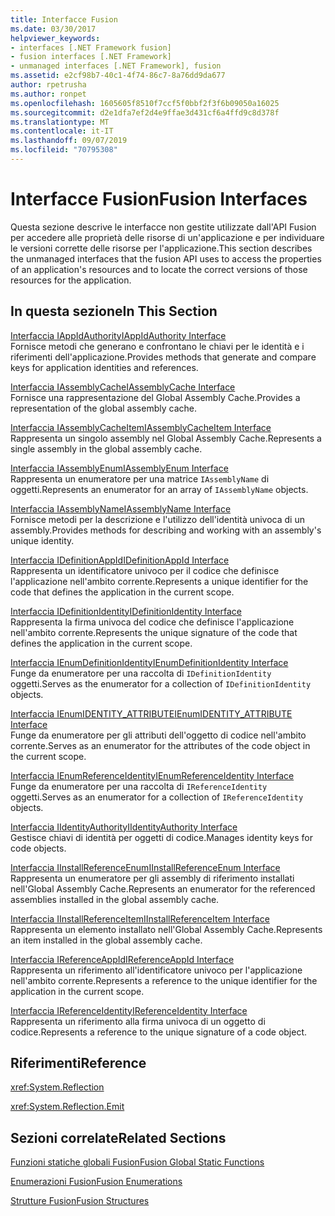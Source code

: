 ```yaml
---
title: Interfacce Fusion
ms.date: 03/30/2017
helpviewer_keywords:
- interfaces [.NET Framework fusion]
- fusion interfaces [.NET Framework]
- unmanaged interfaces [.NET Framework], fusion
ms.assetid: e2cf98b7-40c1-4f74-86c7-8a76dd9da677
author: rpetrusha
ms.author: ronpet
ms.openlocfilehash: 1605605f8510f7ccf5f0bbf2f3f6b09050a16025
ms.sourcegitcommit: d2e1dfa7ef2d4e9ffae3d431cf6a4ffd9c8d378f
ms.translationtype: MT
ms.contentlocale: it-IT
ms.lasthandoff: 09/07/2019
ms.locfileid: "70795308"
---
```

# <a name="fusion-interfaces"></a><span data-ttu-id="a3b7c-102">Interfacce Fusion</span><span class="sxs-lookup"><span data-stu-id="a3b7c-102">Fusion Interfaces</span></span>
<span data-ttu-id="a3b7c-103">Questa sezione descrive le interfacce non gestite utilizzate dall'API Fusion per accedere alle proprietà delle risorse di un'applicazione e per individuare le versioni corrette delle risorse per l'applicazione.</span><span class="sxs-lookup"><span data-stu-id="a3b7c-103">This section describes the unmanaged interfaces that the fusion API uses to access the properties of an application's resources and to locate the correct versions of those resources for the application.</span></span>  
  
## <a name="in-this-section"></a><span data-ttu-id="a3b7c-104">In questa sezione</span><span class="sxs-lookup"><span data-stu-id="a3b7c-104">In This Section</span></span>  
 [<span data-ttu-id="a3b7c-105">Interfaccia IAppIdAuthority</span><span class="sxs-lookup"><span data-stu-id="a3b7c-105">IAppIdAuthority Interface</span></span>](iappidauthority-interface.md)  
 <span data-ttu-id="a3b7c-106">Fornisce metodi che generano e confrontano le chiavi per le identità e i riferimenti dell'applicazione.</span><span class="sxs-lookup"><span data-stu-id="a3b7c-106">Provides methods that generate and compare keys for application identities and references.</span></span>  
  
 [<span data-ttu-id="a3b7c-107">Interfaccia IAssemblyCache</span><span class="sxs-lookup"><span data-stu-id="a3b7c-107">IAssemblyCache Interface</span></span>](iassemblycache-interface.md)  
 <span data-ttu-id="a3b7c-108">Fornisce una rappresentazione del Global Assembly Cache.</span><span class="sxs-lookup"><span data-stu-id="a3b7c-108">Provides a representation of the global assembly cache.</span></span>  
  
 [<span data-ttu-id="a3b7c-109">Interfaccia IAssemblyCacheItem</span><span class="sxs-lookup"><span data-stu-id="a3b7c-109">IAssemblyCacheItem Interface</span></span>](iassemblycacheitem-interface.md)  
 <span data-ttu-id="a3b7c-110">Rappresenta un singolo assembly nel Global Assembly Cache.</span><span class="sxs-lookup"><span data-stu-id="a3b7c-110">Represents a single assembly in the global assembly cache.</span></span>  
  
 [<span data-ttu-id="a3b7c-111">Interfaccia IAssemblyEnum</span><span class="sxs-lookup"><span data-stu-id="a3b7c-111">IAssemblyEnum Interface</span></span>](iassemblyenum-interface.md)  
 <span data-ttu-id="a3b7c-112">Rappresenta un enumeratore per una matrice `IAssemblyName` di oggetti.</span><span class="sxs-lookup"><span data-stu-id="a3b7c-112">Represents an enumerator for an array of `IAssemblyName` objects.</span></span>  
  
 [<span data-ttu-id="a3b7c-113">Interfaccia IAssemblyName</span><span class="sxs-lookup"><span data-stu-id="a3b7c-113">IAssemblyName Interface</span></span>](iassemblyname-interface.md)  
 <span data-ttu-id="a3b7c-114">Fornisce metodi per la descrizione e l'utilizzo dell'identità univoca di un assembly.</span><span class="sxs-lookup"><span data-stu-id="a3b7c-114">Provides methods for describing and working with an assembly's unique identity.</span></span>  
  
 [<span data-ttu-id="a3b7c-115">Interfaccia IDefinitionAppId</span><span class="sxs-lookup"><span data-stu-id="a3b7c-115">IDefinitionAppId Interface</span></span>](idefinitionappid-interface.md)  
 <span data-ttu-id="a3b7c-116">Rappresenta un identificatore univoco per il codice che definisce l'applicazione nell'ambito corrente.</span><span class="sxs-lookup"><span data-stu-id="a3b7c-116">Represents a unique identifier for the code that defines the application in the current scope.</span></span>  
  
 [<span data-ttu-id="a3b7c-117">Interfaccia IDefinitionIdentity</span><span class="sxs-lookup"><span data-stu-id="a3b7c-117">IDefinitionIdentity Interface</span></span>](idefinitionidentity-interface.md)  
 <span data-ttu-id="a3b7c-118">Rappresenta la firma univoca del codice che definisce l'applicazione nell'ambito corrente.</span><span class="sxs-lookup"><span data-stu-id="a3b7c-118">Represents the unique signature of the code that defines the application in the current scope.</span></span>  
  
 [<span data-ttu-id="a3b7c-119">Interfaccia IEnumDefinitionIdentity</span><span class="sxs-lookup"><span data-stu-id="a3b7c-119">IEnumDefinitionIdentity Interface</span></span>](ienumdefinitionidentity-interface.md)  
 <span data-ttu-id="a3b7c-120">Funge da enumeratore per una raccolta di `IDefinitionIdentity` oggetti.</span><span class="sxs-lookup"><span data-stu-id="a3b7c-120">Serves as the enumerator for a collection of `IDefinitionIdentity` objects.</span></span>  
  
 [<span data-ttu-id="a3b7c-121">Interfaccia IEnumIDENTITY_ATTRIBUTE</span><span class="sxs-lookup"><span data-stu-id="a3b7c-121">IEnumIDENTITY_ATTRIBUTE Interface</span></span>](ienumidentity-attribute-interface.md)  
 <span data-ttu-id="a3b7c-122">Funge da enumeratore per gli attributi dell'oggetto di codice nell'ambito corrente.</span><span class="sxs-lookup"><span data-stu-id="a3b7c-122">Serves as an enumerator for the attributes of the code object in the current scope.</span></span>  
  
 [<span data-ttu-id="a3b7c-123">Interfaccia IEnumReferenceIdentity</span><span class="sxs-lookup"><span data-stu-id="a3b7c-123">IEnumReferenceIdentity Interface</span></span>](ienumreferenceidentity-interface.md)  
 <span data-ttu-id="a3b7c-124">Funge da enumeratore per una raccolta di `IReferenceIdentity` oggetti.</span><span class="sxs-lookup"><span data-stu-id="a3b7c-124">Serves as an enumerator for a collection of `IReferenceIdentity` objects.</span></span>  
  
 [<span data-ttu-id="a3b7c-125">Interfaccia IIdentityAuthority</span><span class="sxs-lookup"><span data-stu-id="a3b7c-125">IIdentityAuthority Interface</span></span>](iidentityauthority-interface.md)  
 <span data-ttu-id="a3b7c-126">Gestisce chiavi di identità per oggetti di codice.</span><span class="sxs-lookup"><span data-stu-id="a3b7c-126">Manages identity keys for code objects.</span></span>  
  
 [<span data-ttu-id="a3b7c-127">Interfaccia IInstallReferenceEnum</span><span class="sxs-lookup"><span data-stu-id="a3b7c-127">IInstallReferenceEnum Interface</span></span>](iinstallreferenceenum-interface.md)  
 <span data-ttu-id="a3b7c-128">Rappresenta un enumeratore per gli assembly di riferimento installati nell'Global Assembly Cache.</span><span class="sxs-lookup"><span data-stu-id="a3b7c-128">Represents an enumerator for the referenced assemblies installed in the global assembly cache.</span></span>  
  
 [<span data-ttu-id="a3b7c-129">Interfaccia IInstallReferenceItem</span><span class="sxs-lookup"><span data-stu-id="a3b7c-129">IInstallReferenceItem Interface</span></span>](iinstallreferenceitem-interface.md)  
 <span data-ttu-id="a3b7c-130">Rappresenta un elemento installato nell'Global Assembly Cache.</span><span class="sxs-lookup"><span data-stu-id="a3b7c-130">Represents an item installed in the global assembly cache.</span></span>  
  
 [<span data-ttu-id="a3b7c-131">Interfaccia IReferenceAppId</span><span class="sxs-lookup"><span data-stu-id="a3b7c-131">IReferenceAppId Interface</span></span>](ireferenceappid-interface.md)  
 <span data-ttu-id="a3b7c-132">Rappresenta un riferimento all'identificatore univoco per l'applicazione nell'ambito corrente.</span><span class="sxs-lookup"><span data-stu-id="a3b7c-132">Represents a reference to the unique identifier for the application in the current scope.</span></span>  
  
 [<span data-ttu-id="a3b7c-133">Interfaccia IReferenceIdentity</span><span class="sxs-lookup"><span data-stu-id="a3b7c-133">IReferenceIdentity Interface</span></span>](ireferenceidentity-interface.md)  
 <span data-ttu-id="a3b7c-134">Rappresenta un riferimento alla firma univoca di un oggetto di codice.</span><span class="sxs-lookup"><span data-stu-id="a3b7c-134">Represents a reference to the unique signature of a code object.</span></span>  
  
## <a name="reference"></a><span data-ttu-id="a3b7c-135">Riferimenti</span><span class="sxs-lookup"><span data-stu-id="a3b7c-135">Reference</span></span>  
 <xref:System.Reflection>  
  
 <xref:System.Reflection.Emit>  
  
## <a name="related-sections"></a><span data-ttu-id="a3b7c-136">Sezioni correlate</span><span class="sxs-lookup"><span data-stu-id="a3b7c-136">Related Sections</span></span>  
 [<span data-ttu-id="a3b7c-137">Funzioni statiche globali Fusion</span><span class="sxs-lookup"><span data-stu-id="a3b7c-137">Fusion Global Static Functions</span></span>](fusion-global-static-functions.md)  
  
 [<span data-ttu-id="a3b7c-138">Enumerazioni Fusion</span><span class="sxs-lookup"><span data-stu-id="a3b7c-138">Fusion Enumerations</span></span>](fusion-enumerations.md)  
  
 [<span data-ttu-id="a3b7c-139">Strutture Fusion</span><span class="sxs-lookup"><span data-stu-id="a3b7c-139">Fusion Structures</span></span>](fusion-structures.md)

